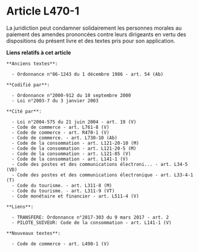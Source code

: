 # Article L470-1

La juridiction peut condamner solidairement les personnes morales au paiement des amendes prononcées contre leurs dirigeants
en vertu des dispositions du présent livre et des textes pris pour son application.

**Liens relatifs à cet article**

	**Anciens textes**:

	  - Ordonnance n°86-1243 du 1 décembre 1986 - art. 54 (Ab)

	**Codifié par**:

	  - Ordonnance n°2000-912 du 18 septembre 2000
	  - Loi n°2003-7 du 3 janvier 2003

	**Cité par**:

	  - Loi n°2004-575 du 21 juin 2004 - art. 19 (V)
	  - Code de commerce - art. L761-8 (V)
	  - Code de commerce - art. R470-1 (V)
	  - Code de commerce. - art. L730-10 (Ab)
	  - Code de la consommation - art. L121-20-10 (M)
	  - Code de la consommation - art. L121-20-5 (M)
	  - Code de la consommation - art. L121-85 (V)
	  - Code de la consommation - art. L141-1 (V)
	  - Code des postes et des communications électroni... - art. L34-5 (VD)
	  - Code des postes et des communications électronique - art. L33-4-1 (T)
	  - Code du tourisme. - art. L311-8 (M)
	  - Code du tourisme. - art. L311-9 (VT)
	  - Code monétaire et financier - art. L511-4 (V)

	**Liens**:

	  - TRANSFERE: Ordonnance n°2017-303 du 9 mars 2017 - art. 2
	  - PILOTE_SUIVEUR: Code de la consommation - art. L141-1 (V)

	**Nouveaux textes**:

	  - Code de commerce - art. L490-1 (V)
